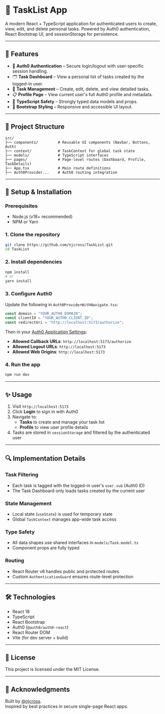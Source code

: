 # 📝 TaskList App

A modern React + TypeScript application for authenticated users to create, view, edit, and delete personal tasks. Powered by Auth0 authentication, React Bootstrap UI, and sessionStorage for persistence.

---

## 🚀 Features

- 🔐 **Auth0 Authentication** – Secure login/logout with user-specific session handling.
- 🗂 **Task Dashboard** – View a personal list of tasks created by the logged-in user.
- 📝 **Task Management** – Create, edit, delete, and view detailed tasks.
- 📋 **Profile Page** – View current user's full Auth0 profile and metadata.
- 🧾 **TypeScript Safety** – Strongly typed data models and props.
- 💄 **Bootstrap Styling** – Responsive and accessible UI layout.

---

## 📁 Project Structure

```
src/
├── components/         # Reusable UI components (Navbar, Buttons, Auth)
├── context/            # TaskContext for global task state
├── models/             # TypeScript interfaces
├── pages/              # Page-level routes (Dashboard, Profile, TaskDetails)
├── App.tsx             # Main route definitions
├── Auth0Provider...    # Auth0 routing integration
```

---

## 🔧 Setup & Installation

### Prerequisites
- Node.js (v18+ recommended)
- NPM or Yarn

### 1. Clone the repository
```bash
git clone https://github.com/njcross/TaskList.git
cd TaskList
```

### 2. Install dependencies
```bash
npm install
# or
yarn install
```

### 3. Configure Auth0

Update the following in `Auth0ProviderWithNavigate.tsx`:
```ts
const domain = "YOUR_AUTH0_DOMAIN";
const clientId = "YOUR_AUTH0_CLIENT_ID";
const redirectUri = "http://localhost:5173/authorize";
```

Then in your [Auth0 Application Settings](https://manage.auth0.com):
- **Allowed Callback URLs**: `http://localhost:5173/authorize`
- **Allowed Logout URLs**: `http://localhost:5173`
- **Allowed Web Origins**: `http://localhost:5173`

### 4. Run the app
```bash
npm run dev
```

---

## ✨ Usage

1. Visit `http://localhost:5173`
2. Click **Login** to sign in with Auth0
3. Navigate to:
   - **Tasks** to create and manage your task list
   - **Profile** to view user profile details
4. Tasks are stored in `sessionStorage` and filtered by the authenticated user

---

## 🔍 Implementation Details

### Task Filtering
- Each task is tagged with the logged-in user's `user.sub` (Auth0 ID)
- The Task Dashboard only loads tasks created by the current user

### State Management
- Local state (`useState`) is used for temporary state
- Global `TaskContext` manages app-wide task access

### Type Safety
- All data shapes use shared interfaces in `models/Task.model.ts`
- Component props are fully typed

### Routing
- React Router v6 handles public and protected routes
- Custom `AuthenticationGuard` ensures route-level protection

---

## 🛠 Technologies

- React 18
- TypeScript
- React Bootstrap
- Auth0 (`@auth0/auth0-react`)
- React Router DOM
- Vite (for dev server + build)

---

## 📜 License

This project is licensed under the MIT License.

---

## 🙌 Acknowledgments

Built by [@njcross](https://github.com/njcross).  
Inspired by best practices in secure single-page React apps.